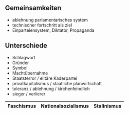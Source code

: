 ## Gemeinsamkeiten
- ablehnung parlamentarisches system
- technischer fortschritt als ziel
- Einparteiensystem, Diktator, Propaganda

## Unterschiede
- Schlagwort
- Gründer
- Symbol
- Machtübernahme
- Staatsterror / elitäre Kaderpartei
- privatkapitalismus / staatliche planwirtschaft
- toleranz / ablehnung / kirchenfeindlich
- sieger / verlierer


Faschismus | Nationalsozialismus | Stalinismus
-----------|---------------------|------------
